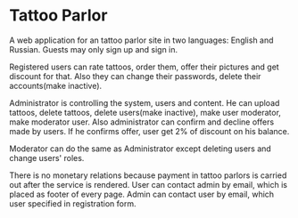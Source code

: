 # Tattoo Parlor
A web application for an tattoo parlor site in two languages: English and Russian.
Guests may only sign up and sign in.

Registered users can rate tattoos, order them, offer their pictures and get discount for that. Also they can change their passwords, delete their accounts(make inactive).

Administrator is controlling the system, users and content. He can upload tattoos, delete tattoos, delete users(make inactive), make user moderator, make moderator user.
Also administrator can confirm and decline offers made by users. If he confirms offer, user get 2% of discount on his balance.

Moderator can do the same as Administrator except deleting users and change users' roles.

There is no monetary relations because payment in tattoo parlors is carried out after the service is rendered. 
User can contact admin by email, which is placed as footer of every page. Admin can contact user by email, which user specified in registration form.
